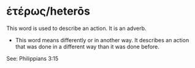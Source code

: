 # ἑτέρως/heterōs
This word is used to describe an action. It is an adverb.

* This word means differently or in another way. It describes an action that was done in a different way than it was done before.

See: Philippians 3:15
